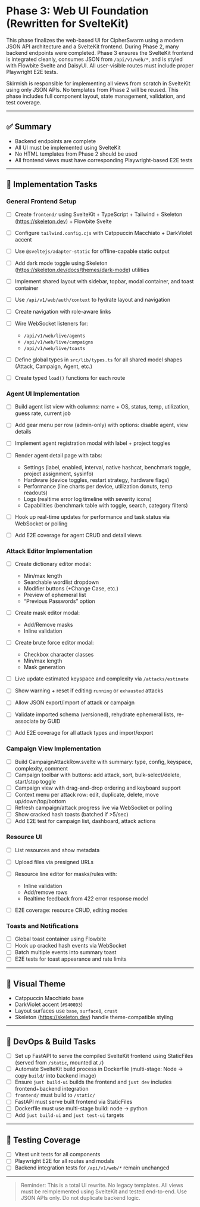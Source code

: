 # Phase 3: Web UI Foundation (Rewritten for SvelteKit)

This phase finalizes the web-based UI for CipherSwarm using a modern JSON API architecture and a SvelteKit frontend. During Phase 2, many backend endpoints were completed. Phase 3 ensures the SvelteKit frontend is integrated cleanly, consumes JSON from `/api/v1/web/*`, and is styled with Flowbite Svelte and DaisyUI. All user-visible routes must include proper Playwright E2E tests.

Skirmish is responsible for implementing all views from scratch in SvelteKit using only JSON APIs. No templates from Phase 2 will be reused. This phase includes full component layout, state management, validation, and test coverage.

---

## ✅ Summary

-   Backend endpoints are complete
-   All UI must be implemented using SvelteKit
-   No HTML templates from Phase 2 should be used
-   All frontend views must have corresponding Playwright-based E2E tests

---

## 🧱 Implementation Tasks

### General Frontend Setup

-   [ ] Create `frontend/` using SvelteKit + TypeScript + Tailwind + Skeleton (https://skeleton.dev) + Flowbite Svelte
-   [ ] Configure `tailwind.config.cjs` with Catppuccin Macchiato + DarkViolet accent
-   [ ] Use `@sveltejs/adapter-static` for offline-capable static output
-   [ ] Add dark mode toggle using Skeleton (https://skeleton.dev/docs/themes/dark-mode) utilities
-   [ ] Implement shared layout with sidebar, topbar, modal container, and toast container
-   [ ] Use `/api/v1/web/auth/context` to hydrate layout and navigation
-   [ ] Create navigation with role-aware links
-   [ ] Wire WebSocket listeners for:

    -   `/api/v1/web/live/agents`
    -   `/api/v1/web/live/campaigns`
    -   `/api/v1/web/live/toasts`

-   [ ] Define global types in `src/lib/types.ts` for all shared model shapes (Attack, Campaign, Agent, etc.)
-   [ ] Create typed `load()` functions for each route

### Agent UI Implementation

-   [ ] Build agent list view with columns: name + OS, status, temp, utilization, guess rate, current job
-   [ ] Add gear menu per row (admin-only) with options: disable agent, view details
-   [ ] Implement agent registration modal with label + project toggles
-   [ ] Render agent detail page with tabs:

    -   Settings (label, enabled, interval, native hashcat, benchmark toggle, project assignment, sysinfo)
    -   Hardware (device toggles, restart strategy, hardware flags)
    -   Performance (line charts per device, utilization donuts, temp readouts)
    -   Logs (realtime error log timeline with severity icons)
    -   Capabilities (benchmark table with toggle, search, category filters)

-   [ ] Hook up real-time updates for performance and task status via WebSocket or polling
-   [ ] Add E2E coverage for agent CRUD and detail views

### Attack Editor Implementation

-   [ ] Create dictionary editor modal:

    -   Min/max length
    -   Searchable wordlist dropdown
    -   Modifier buttons (+Change Case, etc.)
    -   Preview of ephemeral list
    -   “Previous Passwords” option

-   [ ] Create mask editor modal:

    -   Add/Remove masks
    -   Inline validation

-   [ ] Create brute force editor modal:

    -   Checkbox character classes
    -   Min/max length
    -   Mask generation

-   [ ] Live update estimated keyspace and complexity via `/attacks/estimate`
-   [ ] Show warning + reset if editing `running` or `exhausted` attacks
-   [ ] Allow JSON export/import of attack or campaign
-   [ ] Validate imported schema (versioned), rehydrate ephemeral lists, re-associate by GUID
-   [ ] Add E2E coverage for all attack types and import/export

### Campaign View Implementation

-   [ ] Build CampaignAttackRow\.svelte with summary: type, config, keyspace, complexity, comment
-   [ ] Campaign toolbar with buttons: add attack, sort, bulk-select/delete, start/stop toggle
-   [ ] Campaign view with drag-and-drop ordering and keyboard support
-   [ ] Context menu per attack row: edit, duplicate, delete, move up/down/top/bottom
-   [ ] Refresh campaign/attack progress live via WebSocket or polling
-   [ ] Show cracked hash toasts (batched if >5/sec)
-   [ ] Add E2E test for campaign list, dashboard, attack actions

### Resource UI

-   [ ] List resources and show metadata
-   [ ] Upload files via presigned URLs
-   [ ] Resource line editor for masks/rules with:

    -   Inline validation
    -   Add/remove rows
    -   Realtime feedback from 422 error response model

-   [ ] E2E coverage: resource CRUD, editing modes

### Toasts and Notifications

-   [ ] Global toast container using Flowbite
-   [ ] Hook up cracked hash events via WebSocket
-   [ ] Batch multiple events into summary toast
-   [ ] E2E tests for toast appearance and rate limits

---

## 🎨 Visual Theme

-   Catppuccin Macchiato base
-   DarkViolet accent (`#9400D3`)
-   Layout surfaces use `base`, `surface0`, `crust`
-   Skeleton (https://skeleton.dev) handle theme-compatible styling

---

## 🔧 DevOps & Build Tasks

-   [ ] Set up FastAPI to serve the compiled SvelteKit frontend using StaticFiles (served from `/static`, mounted at `/`)
-   [ ] Automate SvelteKit build process in Dockerfile (multi-stage: Node -> copy `build/` into backend image)
-   [ ] Ensure `just build-ui` builds the frontend and `just dev` includes frontend+backend integration
-   [ ] `frontend/` must build to `/static/`
-   [ ] FastAPI must serve built frontend via StaticFiles
-   [ ] Dockerfile must use multi-stage build: node → python
-   [ ] Add `just build-ui` and `just test-ui` targets

---

## 🔬 Testing Coverage

-   [ ] Vitest unit tests for all components
-   [ ] Playwright E2E for all routes and modals
-   [ ] Backend integration tests for `/api/v1/web/*` remain unchanged

---

> Reminder: This is a total UI rewrite. No legacy templates. All views must be reimplemented using SvelteKit and tested end-to-end. Use JSON APIs only. Do not duplicate backend logic.
